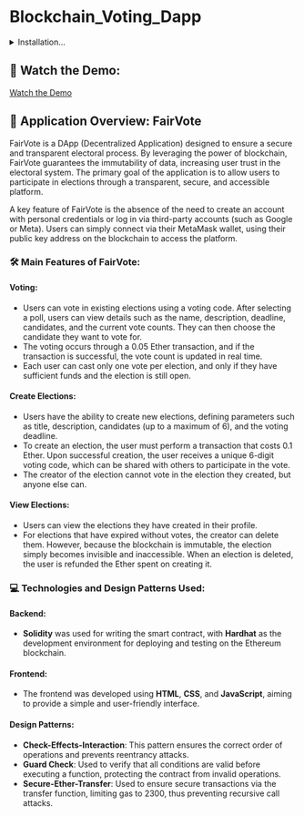 # Blockchain_Voting_Dapp
<details>
   
<h2>🚀 Installation & Usage</h2>
<summary>Installation...</summary>

#### 0. Prerequisites:
   - **0.1**: Install Hardhat:
     ```bash
     npm install --save-dev hardhat
     ```
   - **0.2**: Install Node.js:
     ```bash
     nvm install node
     ```
   - **0.3**: Install the `http-server` package globally:
     ```bash
     npm install -g http-server
     ```
   - **0.4**: Add and configure the MetaMask extension to your browser with the following network:
     - **RPC URL**: `127.0.0.1:8545`
     - **Chain ID**: `31337`
     - **Coin Symbol**: `GO`

#### 1. Clone the repository:
   ```bash
   git clone https://github.com/MatteoAv/Blockchain_Voting_Dapp
   ``` 
#### 2. Go to the project folder and open the terminal
#### 3. Start a local blockchain:
 ```bash
     npm hardhat node
 ```
#### 4. Open a new terminal window in the project folder
#### 5. Deploy the contract:
 ```bash
     npx hardhat run scripts/deploy.js --network localhost
 ```
#### 6. Go to the frontend folder and run the command:
 ```bash
     http-server
 ```
#### 7. Click on one of the servers that are returned to open the webpage
#### 8. Import one of the accounts created in the local blockchain into MetaMask
#### 9. Click on the "Connect to MetaMask" button to vote
</details>

## 🎥 Watch the Demo:

[Watch the Demo](https://www.youtube.com/watch?v=FNyESPgQyoM&autoplay=1&loop=1&playlist=FNyESPgQyoM)



## 🎯 Application Overview: FairVote  
FairVote is a DApp (Decentralized Application) designed to ensure a secure and transparent electoral process. By leveraging the power of blockchain, FairVote guarantees the immutability of data, increasing user trust in the electoral system. The primary goal of the application is to allow users to participate in elections through a transparent, secure, and accessible platform.

A key feature of FairVote is the absence of the need to create an account with personal credentials or log in via third-party accounts (such as Google or Meta). Users can simply connect via their MetaMask wallet, using their public key address on the blockchain to access the platform.

### 🛠️ Main Features of FairVote:

#### Voting:
- Users can vote in existing elections using a voting code. After selecting a poll, users can view details such as the name, description, deadline, candidates, and the current vote counts. They can then choose the candidate they want to vote for.
- The voting occurs through a 0.05 Ether transaction, and if the transaction is successful, the vote count is updated in real time.
- Each user can cast only one vote per election, and only if they have sufficient funds and the election is still open.

#### Create Elections:
- Users have the ability to create new elections, defining parameters such as title, description, candidates (up to a maximum of 6), and the voting deadline.
- To create an election, the user must perform a transaction that costs 0.1 Ether. Upon successful creation, the user receives a unique 6-digit voting code, which can be shared with others to participate in the vote.
- The creator of the election cannot vote in the election they created, but anyone else can.

#### View Elections:
- Users can view the elections they have created in their profile.
- For elections that have expired without votes, the creator can delete them. However, because the blockchain is immutable, the election simply becomes invisible and inaccessible. When an election is deleted, the user is refunded the Ether spent on creating it.

### 💻 Technologies and Design Patterns Used:

#### Backend:
- **Solidity** was used for writing the smart contract, with **Hardhat** as the development environment for deploying and testing on the Ethereum blockchain.

#### Frontend:
- The frontend was developed using **HTML**, **CSS**, and **JavaScript**, aiming to provide a simple and user-friendly interface.

#### Design Patterns:
- **Check-Effects-Interaction**: This pattern ensures the correct order of operations and prevents reentrancy attacks.
- **Guard Check**: Used to verify that all conditions are valid before executing a function, protecting the contract from invalid operations.
- **Secure-Ether-Transfer**: Used to ensure secure transactions via the transfer function, limiting gas to 2300, thus preventing recursive call attacks.
